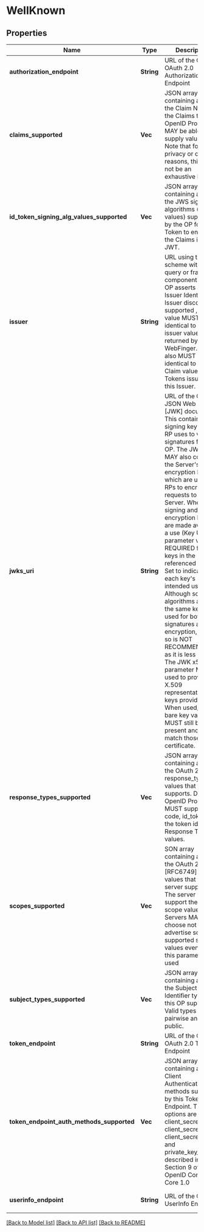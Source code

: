 # WellKnown

## Properties
Name | Type | Description | Notes
------------ | ------------- | ------------- | -------------
**authorization_endpoint** | **String** | URL of the OP&#39;s OAuth 2.0 Authorization Endpoint | [default to null]
**claims_supported** | **Vec<String>** | JSON array containing a list of the Claim Names of the Claims that the OpenID Provider MAY be able to supply values for. Note that for privacy or other reasons, this might not be an exhaustive list. | [optional] [default to null]
**id_token_signing_alg_values_supported** | **Vec<String>** | JSON array containing a list of the JWS signing algorithms (alg values) supported by the OP for the ID Token to encode the Claims in a JWT. | [default to null]
**issuer** | **String** | URL using the https scheme with no query or fragment component that the OP asserts as its Issuer Identifier. If Issuer discovery is supported , this value MUST be identical to the issuer value returned by WebFinger. This also MUST be identical to the iss Claim value in ID Tokens issued from this Issuer. | [default to null]
**jwks_uri** | **String** | URL of the OP&#39;s JSON Web Key Set [JWK] document. This contains the signing key(s) the RP uses to validate signatures from the OP. The JWK Set MAY also contain the Server&#39;s encryption key(s), which are used by RPs to encrypt requests to the Server. When both signing and encryption keys are made available, a use (Key Use) parameter value is REQUIRED for all keys in the referenced JWK Set to indicate each key&#39;s intended usage. Although some algorithms allow the same key to be used for both signatures and encryption, doing so is NOT RECOMMENDED, as it is less secure. The JWK x5c parameter MAY be used to provide X.509 representations of keys provided. When used, the bare key values MUST still be present and MUST match those in the certificate. | [default to null]
**response_types_supported** | **Vec<String>** | JSON array containing a list of the OAuth 2.0 response_type values that this OP supports. Dynamic OpenID Providers MUST support the code, id_token, and the token id_token Response Type values. | [default to null]
**scopes_supported** | **Vec<String>** | SON array containing a list of the OAuth 2.0 [RFC6749] scope values that this server supports. The server MUST support the openid scope value. Servers MAY choose not to advertise some supported scope values even when this parameter is used | [optional] [default to null]
**subject_types_supported** | **Vec<String>** | JSON array containing a list of the Subject Identifier types that this OP supports. Valid types include pairwise and public. | [default to null]
**token_endpoint** | **String** | URL of the OP&#39;s OAuth 2.0 Token Endpoint | [default to null]
**token_endpoint_auth_methods_supported** | **Vec<String>** | JSON array containing a list of Client Authentication methods supported by this Token Endpoint. The options are client_secret_post, client_secret_basic, client_secret_jwt, and private_key_jwt, as described in Section 9 of OpenID Connect Core 1.0 | [optional] [default to null]
**userinfo_endpoint** | **String** | URL of the OP&#39;s UserInfo Endpoint. | [optional] [default to null]

[[Back to Model list]](../README.md#documentation-for-models) [[Back to API list]](../README.md#documentation-for-api-endpoints) [[Back to README]](../README.md)


